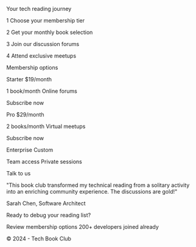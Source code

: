 



Your tech reading journey

1
Choose your membership tier

2
Get your monthly book selection

3
Join our discussion forums

4
Attend exclusive meetups

Membership options

Starter
$19/month

1 book/month
Online forums

Subscribe now

Pro
$29/month

2 books/month
Virtual meetups

Subscribe now

Enterprise
Custom

Team access
Private sessions

Talk to us

"This book club transformed my technical reading from a solitary
activity into an enriching community experience. The discussions
are gold!"

Sarah Chen, Software Architect

Ready to debug your reading list?

Review membership options
200+ developers joined already

© 2024 - Tech Book Club
